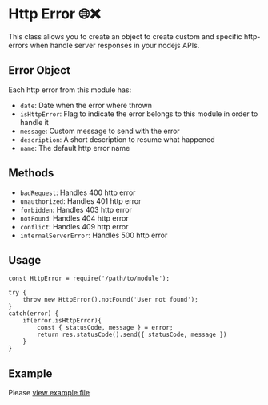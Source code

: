 # Http Error 🌐❌
This class allows you to create an object to create custom and specific http-errors when handle server responses in your nodejs APIs.

## Error Object
Each http error from this module has:
* `date`: Date when the error where thrown
* `isHttpError`: Flag to indicate the error belongs to this module in order to handle it
* `message`: Custom message to send with the error
* `description`: A short description to resume what happened
* `name`: The default http error name

## Methods
* `badRequest`: Handles 400 http error
* `unauthorized`: Handles 401 http error
* `forbidden`: Handles 403 http error
* `notFound`: Handles 404 http error
* `conflict`: Handles 409 http error
* `internalServerError`: Handles 500 http error

## Usage
```
const HttpError = require('/path/to/module');

try {
    throw new HttpError().notFound('User not found');
}
catch(error) {
    if(error.isHttpError){
        const { statusCode, message } = error;
        return res.statusCode().send({ statusCode, message })
    }
}

```

## Example
Please [view example file](https://github.com/LuisFuenTech/Javascript-Utilities/blob/master/http-error-handler/example.js)